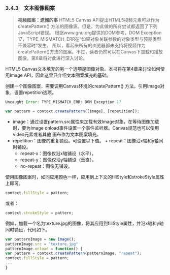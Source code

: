 ### 3.4.3　文本图像图案

> **视频图案：遗憾的事**
> HTML5 Canvas API提出HTML5视频元素可以作为createPattern() 方法的图像源。但是，为此做的所有尝试都返回了下列JavaScript错误。
> 根据www.gnu.org提供的DOM参考，DOM Exception 17，TYPE_MISMATCH_ERR在“如果对象关联参数的对象类型与预期类型不兼容时”发生。
> 所以，看起来所有的浏览器都未支持将视频作为createPattern()方法的图案。不过，读者仍然可以在Canvas下加载和播放图像。第6章将对此进行深入讨论。

HTML5 Canvas文本填充的另一个选项是图像对象。本书将在第4章来讨论如何使用Image API，因此这里只介绍文本图案填充的基础。

创建一个图像图案，需要调用Canvas环境的createPattern() 方法，引用Image对象，设置repetition选项。

```javascript
Uncaught Error: TYPE_MISMATCH_ERR: DOM Exception 17
```

```javascript
var pattern = context.createPattern([image], [repetition]);
```

+ image：通过设置pattern.src属性来加载有效Image对象，在等待图像加载时，要为Image onload事件设置一个事件监听器。Canvas规范也可以使用video元素或者其他<canvas> 画布作为文本图案填充。
+ repetition：图像的重复铺设。可设置以下值。
      + repeat：图像沿x轴和y轴同时铺设。
    + repeat-x：图像仅沿x轴铺设（水平）。
    + repeat-y：图像仅沿y轴铺设（垂直）。
    + no-repeat：图像无铺设。

使用图像图案时，如同应用颜色一样，应用到上下文的fillStyle和strokeStyle属性上即可。

```javascript
context.fillStyle = pattern;
```

或者：

```javascript
context.strokeStyle = pattern;
```

例如，加载一个名为texture.jpg的图像，将其应用到fillStyle属性，并沿x轴和y轴同时铺设，代码如下。

```javascript
var patternImage = new Image(); 
patternImage.src = "texture.jpg" 
patternImage.onload = function() { 
var pattern = context.createPattern(patternImage, "repeat"); 
context.fillStyle = pattern; 
... 
}
```

